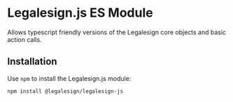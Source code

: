 # Legalesign.js ES Module

Allows typescript friendly versions of the Legalesign core objects and basic action calls.

## Installation

Use `npm` to install the Legalesign.js module:

```sh
npm install @legalesign/legalesign-js
```